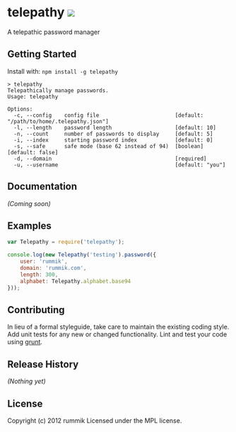 # telepathy [![](http://badgr.co/gittip/rummik.png)](https://www.gittip.com/rummik/)
A telepathic password manager 

## Getting Started
Install with: `npm install -g telepathy`

```
> telepathy
Telepathically manage passwords.
Usage: telepathy

Options:
  -c, --config    config file                        [default: "/path/to/home/.telepathy.json"]
  -l, --length    password length                    [default: 10]
  -n, --count     number of passwords to display     [default: 5]
  -i, --index     starting password index            [default: 0]
  -s, --safe      safe mode (base 62 instead of 94)  [boolean]  [default: false]
  -d, --domain                                       [required]
  -u, --username                                     [default: "you"]
```

## Documentation
_(Coming soon)_

## Examples
```javascript
var Telepathy = require('telepathy');

console.log(new Telepathy('testing').password({
	user: 'rummik',
	domain: 'rummik.com',
	length: 300,
	alphabet: Telepathy.alphabet.base94
}));
```

## Contributing
In lieu of a formal styleguide, take care to maintain the existing coding style. Add unit tests for any new or changed functionality. Lint and test your code using [grunt](https://github.com/gruntjs/grunt).

## Release History
_(Nothing yet)_

## License
Copyright (c) 2012 rummik
Licensed under the MPL license.

